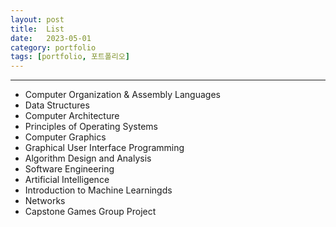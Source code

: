 ```yaml
---
layout: post
title:  List
date:   2023-05-01
category: portfolio
tags: [portfolio, 포트폴리오]
---
```


---

- Computer Organization & Assembly Languages
- Data Structures
- Computer Architecture
- Principles of Operating Systems
- Computer Graphics
- Graphical User Interface Programming
- Algorithm Design and Analysis
- Software Engineering
- Artificial Intelligence
- Introduction to Machine Learningds
- Networks
- Capstone Games Group Project
